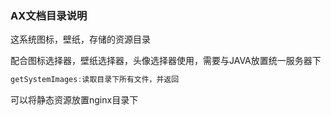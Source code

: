 ### AX文档目录说明

这系统图标，壁纸，存储的资源目录

配合图标选择器，壁纸选择器，头像选择器使用，需要与JAVA放置统一服务器下

```java
getSystemImages:读取目录下所有文件，并返回
```

[GIT地址]: https://gitee.com/in-git/ax-resource.git

可以将静态资源放置nginx目录下

